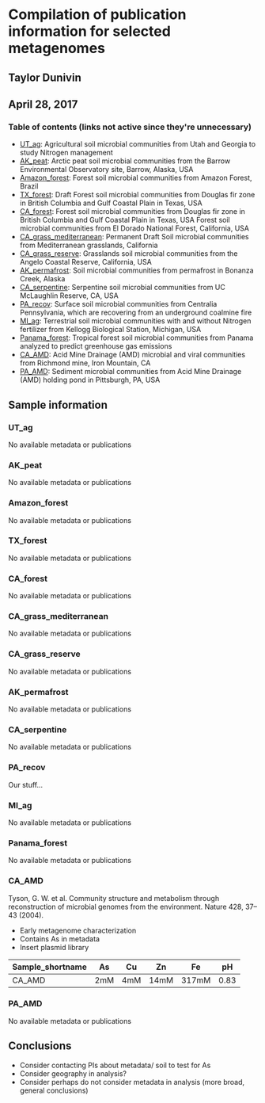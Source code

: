 # Compilation of publication information for selected metagenomes
## Taylor Dunivin
## April 28, 2017

### Table of contents (links not active since they're unnecessary)
* [UT_ag](): Agricultural soil microbial communities from Utah and Georgia to study Nitrogen management
* [AK_peat](): Arctic peat soil microbial communities from the Barrow Environmental Observatory site, Barrow, Alaska, USA
* [Amazon_forest](): Forest soil microbial communities from Amazon Forest, Brazil
* [TX_forest](): Draft Forest soil microbial communities from Douglas fir zone in British Columbia and Gulf Coastal Plain in Texas, USA
* [CA_forest](): Forest soil microbial communities from Douglas fir zone in British Columbia and Gulf Coastal Plain in Texas, USA Forest soil microbial communities from El Dorado National Forest, California, USA
* [CA_grass_mediterranean](): Permanent Draft Soil microbial communities from Mediterranean grasslands, California
* [CA_grass_reserve](): Grasslands soil microbial communities from the Angelo Coastal Reserve, California, USA
* [AK_permafrost](): Soil microbial communities from permafrost in Bonanza Creek, Alaska 
* [CA_serpentine](): Serpentine soil microbial communities from UC McLaughlin Reserve, CA, USA
* [PA_recov](): Surface soil microbial communities from Centralia Pennsylvania, which are recovering from an underground coalmine fire
* [MI_ag](): Terrestrial soil microbial communities with and without Nitrogen fertilizer from Kellogg Biological Station, Michigan, USA
* [Panama_forest](): Tropical forest soil microbial communities from Panama analyzed to predict greenhouse gas emissions
* [CA_AMD](): Acid Mine Drainage (AMD) microbial and viral communities from Richmond mine, Iron Mountain, CA 
* [PA_AMD](): Sediment microbial communities from Acid Mine Drainage (AMD) holding pond in Pittsburgh, PA, USA


## Sample information
### UT_ag
No available metadata or publications

### AK_peat
No available metadata or publications

### Amazon_forest
No available metadata or publications

### TX_forest
No available metadata or publications

### CA_forest
No available metadata or publications

### CA_grass_mediterranean
No available metadata or publications

### CA_grass_reserve
No available metadata or publications

### AK_permafrost
No available metadata or publications

### CA_serpentine
No available metadata or publications

### PA_recov
Our stuff... 

### MI_ag
No available metadata or publications

### Panama_forest
No available metadata or publications

### CA_AMD
Tyson, G. W. et al. Community structure and metabolism through reconstruction of microbial genomes from the environment. Nature 428, 37–43 (2004).
* Early metagenome characterization
* Contains As in metadata
* Insert plasmid library

| Sample_shortname | As | Cu | Zn | Fe | pH |
| -------------- | --- | --- | --- |--- | --- |
| CA_AMD | 2mM | 4mM | 14mM | 317mM  | 0.83 |


### PA_AMD
No available metadata or publications

## Conclusions
* Consider contacting PIs about metadata/ soil to test for As
* Consider geography in analysis?
* Consider perhaps do not consider metadata in analysis (more broad, general conclusions)

